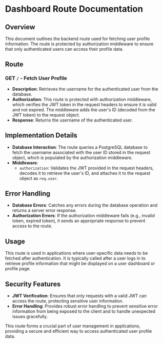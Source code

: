 # Dashboard Route Documentation

## Overview

This document outlines the backend route used for fetching user profile information. The route is protected by authorization middleware to ensure that only authenticated users can access their profile data.

## Route

### **GET `/` - Fetch User Profile**

- **Description**: Retrieves the username for the authenticated user from the database.
- **Authorization**: This route is protected with authorization middleware, which verifies the JWT token in the request headers to ensure it is valid and not expired. The middleware adds the user's ID (decoded from the JWT token) to the request object.
- **Response**: Returns the username of the authenticated user.

## Implementation Details

- **Database Interaction**: The route queries a PostgreSQL database to fetch the username associated with the user ID stored in the request object, which is populated by the authorization middleware.
- **Middleware**:
  - `authorization`: Validates the JWT provided in the request headers, decodes it to retrieve the user's ID, and attaches it to the request object as `req.user`.

## Error Handling

- **Database Errors**: Catches any errors during the database operation and returns a server error response.
- **Authorization Errors**: If the authorization middleware fails (e.g., invalid token, expired token), it sends an appropriate response to prevent access to the route.

## Usage

This route is used in applications where user-specific data needs to be fetched after authentication. It is typically called after a user logs in to retrieve profile information that might be displayed on a user dashboard or profile page.

## Security Features

- **JWT Verification**: Ensures that only requests with a valid JWT can access the route, protecting sensitive user information.
- **Error Handling**: Provides robust error handling to prevent sensitive error information from being exposed to the client and to handle unexpected issues gracefully.

This route forms a crucial part of user management in applications, providing a secure and efficient way to access authenticated user profile data.
